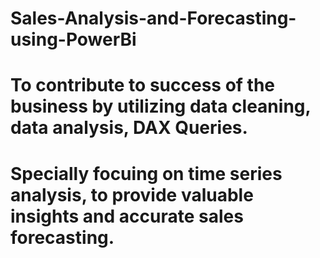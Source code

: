 # Sales-Analysis-and-Forecasting-using-PowerBi
# To contribute to success of the business by utilizing data cleaning, data analysis, DAX Queries.
# Specially focuing on time series analysis, to provide valuable insights and accurate sales forecasting.
